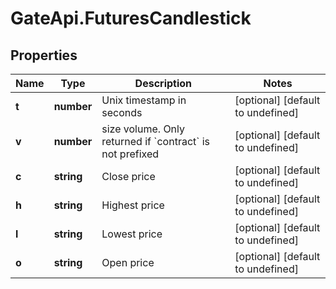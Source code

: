 # GateApi.FuturesCandlestick

## Properties

Name | Type | Description | Notes
------------ | ------------- | ------------- | -------------
**t** | **number** | Unix timestamp in seconds | [optional] [default to undefined]
**v** | **number** | size volume. Only returned if &#x60;contract&#x60; is not prefixed | [optional] [default to undefined]
**c** | **string** | Close price | [optional] [default to undefined]
**h** | **string** | Highest price | [optional] [default to undefined]
**l** | **string** | Lowest price | [optional] [default to undefined]
**o** | **string** | Open price | [optional] [default to undefined]

